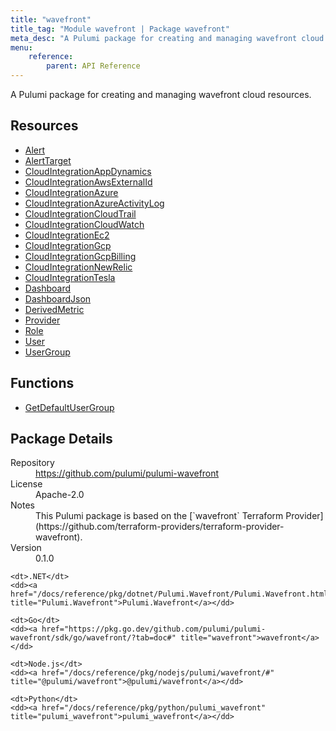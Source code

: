 ```yaml
---
title: "wavefront"
title_tag: "Module wavefront | Package wavefront"
meta_desc: "A Pulumi package for creating and managing wavefront cloud resources."
menu:
    reference:
        parent: API Reference
---
```


<!-- WARNING: this file was generated by Pulumi Docs Generator. -->
<!-- Do not edit by hand unless you're certain you know what you are doing! -->

A Pulumi package for creating and managing wavefront cloud resources.

<h2 id="resources">Resources</h2>
<ul class="api">
    <li><a href="alert" title="Alert"><span class="symbol resource"></span>Alert</a></li>
    <li><a href="alerttarget" title="AlertTarget"><span class="symbol resource"></span>AlertTarget</a></li>
    <li><a href="cloudintegrationappdynamics" title="CloudIntegrationAppDynamics"><span class="symbol resource"></span>CloudIntegrationAppDynamics</a></li>
    <li><a href="cloudintegrationawsexternalid" title="CloudIntegrationAwsExternalId"><span class="symbol resource"></span>CloudIntegrationAwsExternalId</a></li>
    <li><a href="cloudintegrationazure" title="CloudIntegrationAzure"><span class="symbol resource"></span>CloudIntegrationAzure</a></li>
    <li><a href="cloudintegrationazureactivitylog" title="CloudIntegrationAzureActivityLog"><span class="symbol resource"></span>CloudIntegrationAzureActivityLog</a></li>
    <li><a href="cloudintegrationcloudtrail" title="CloudIntegrationCloudTrail"><span class="symbol resource"></span>CloudIntegrationCloudTrail</a></li>
    <li><a href="cloudintegrationcloudwatch" title="CloudIntegrationCloudWatch"><span class="symbol resource"></span>CloudIntegrationCloudWatch</a></li>
    <li><a href="cloudintegrationec2" title="CloudIntegrationEc2"><span class="symbol resource"></span>CloudIntegrationEc2</a></li>
    <li><a href="cloudintegrationgcp" title="CloudIntegrationGcp"><span class="symbol resource"></span>CloudIntegrationGcp</a></li>
    <li><a href="cloudintegrationgcpbilling" title="CloudIntegrationGcpBilling"><span class="symbol resource"></span>CloudIntegrationGcpBilling</a></li>
    <li><a href="cloudintegrationnewrelic" title="CloudIntegrationNewRelic"><span class="symbol resource"></span>CloudIntegrationNewRelic</a></li>
    <li><a href="cloudintegrationtesla" title="CloudIntegrationTesla"><span class="symbol resource"></span>CloudIntegrationTesla</a></li>
    <li><a href="dashboard" title="Dashboard"><span class="symbol resource"></span>Dashboard</a></li>
    <li><a href="dashboardjson" title="DashboardJson"><span class="symbol resource"></span>DashboardJson</a></li>
    <li><a href="derivedmetric" title="DerivedMetric"><span class="symbol resource"></span>DerivedMetric</a></li>
    <li><a href="provider" title="Provider"><span class="symbol resource"></span>Provider</a></li>
    <li><a href="role" title="Role"><span class="symbol resource"></span>Role</a></li>
    <li><a href="user" title="User"><span class="symbol resource"></span>User</a></li>
    <li><a href="usergroup" title="UserGroup"><span class="symbol resource"></span>UserGroup</a></li>
</ul>

<h2 id="functions">Functions</h2>
<ul class="api">
    <li><a href="getdefaultusergroup" title="GetDefaultUserGroup"><span class="symbol function"></span>GetDefaultUserGroup</a></li>
</ul>

<h2 id="package-details">Package Details</h2>
<dl class="package-details">
	<dt>Repository</dt>
	<dd><a href="https://github.com/pulumi/pulumi-wavefront">https://github.com/pulumi/pulumi-wavefront</a></dd>
	<dt>License</dt>
	<dd>Apache-2.0</dd>
	<dt>Notes</dt>
	<dd>This Pulumi package is based on the [`wavefront` Terraform Provider](https://github.com/terraform-providers/terraform-provider-wavefront).</dd>
	<dt>Version</dt>
	<dd>0.1.0</dd>
</dl>



<dl class="tabular">

    <dt>.NET</dt>
    <dd><a href="/docs/reference/pkg/dotnet/Pulumi.Wavefront/Pulumi.Wavefront.html" title="Pulumi.Wavefront">Pulumi.Wavefront</a></dd>

    <dt>Go</dt>
    <dd><a href="https://pkg.go.dev/github.com/pulumi/pulumi-wavefront/sdk/go/wavefront/?tab=doc#" title="wavefront">wavefront</a></dd>

    <dt>Node.js</dt>
    <dd><a href="/docs/reference/pkg/nodejs/pulumi/wavefront/#" title="@pulumi/wavefront">@pulumi/wavefront</a></dd>

    <dt>Python</dt>
    <dd><a href="/docs/reference/pkg/python/pulumi_wavefront" title="pulumi_wavefront">pulumi_wavefront</a></dd>

</dl>

